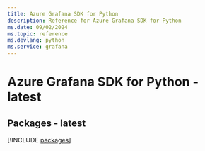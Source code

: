 ```yaml
---
title: Azure Grafana SDK for Python
description: Reference for Azure Grafana SDK for Python
ms.date: 09/02/2024
ms.topic: reference
ms.devlang: python
ms.service: grafana
---
```

# Azure Grafana SDK for Python - latest
## Packages - latest
[!INCLUDE [packages](grafana-index.md)]